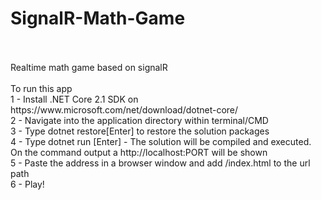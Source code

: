 # SignalR-Math-Game
<br />
<br />
Realtime math game based on signalR
<br />
<br />
To run this app 
	<br />
	1 - Install .NET Core 2.1 SDK on https://www.microsoft.com/net/download/dotnet-core/
<br />
	2 - Navigate into the application directory within terminal/CMD
<br />
	3 - Type dotnet restore[Enter] to restore the solution packages
<br />	
	4 - Type dotnet run [Enter] - The solution will be compiled and executed. On the command output a http://localhost:PORT will be shown
<br />
	5 - Paste the address in a browser window and add /index.html to the url path
<br />
	6 - Play!
<br />
